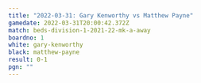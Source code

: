 ```yaml
---
title: "2022-03-31: Gary Kenworthy vs Matthew Payne"
gamedate: 2022-03-31T20:00:42.372Z
match: beds-division-1-2021-22-mk-a-away
boardno: 1
white: gary-kenworthy
black: matthew-payne
result: 0-1
pgn: ""
---
```

